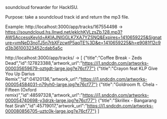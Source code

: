 soundcloud forwarder for HackISU.

Purpose: take a soundcloud track id and return the mp3 file.

Example:
http://localhost:3000/app/tracks/167554498
-> https://soundcloud.hs.llnwd.net/eklchKVLzsZb.128.mp3?AWSAccessKeyId=AKIAJNIGGLK7XA7YZSNQ&Expires=1410659225&Signature=vmNeD3noTJ5n7rbXFzcwtP5aqTE%3D&e=1410659225&h=e9081f12c9d3b36100323452cdab5a5c

http://localhost:3000/app/tracks/
-> [ {"title":"Coffee Break - Zeds Dead","id":127823388,"artwork_url":"https://i1.sndcdn.com/artworks-000035659679-oztgdt-large.jpg?e76cf77"} {"title":"Crayon feat KLP Give You Up Darius Remix","id":04120136,"artwork_url":"https://i1.sndcdn.com/artworks-000054584031-n79yh0-large.jpg?e76cf77"} {"title":"Goldroom ft. Chela - Fifteen (Oxford remix)","id":48597328,"artwork_url":"https://i1.sndcdn.com/artworks-000054740698-y3drzk-large.jpg?e76cf77"} {"title":"Skrillex - Bangarang feat Sirah","id":45719017,"artwork_url":"https://i1.sndcdn.com/artworks-000080856705-uztc0k-large.jpg?e76cf77"} ]
